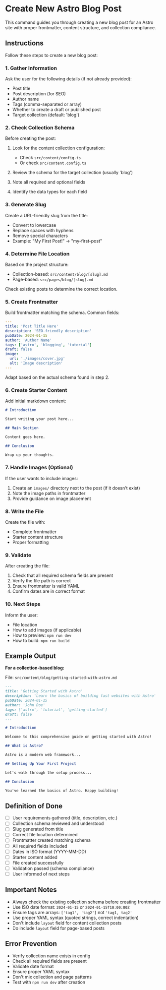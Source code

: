 # Create New Astro Blog Post

This command guides you through creating a new blog post for an Astro site with proper frontmatter, content structure, and collection compliance.

## Instructions

Follow these steps to create a new blog post:

### 1. Gather Information

Ask the user for the following details (if not already provided):
- Post title
- Post description (for SEO)
- Author name
- Tags (comma-separated or array)
- Whether to create a draft or published post
- Target collection (default: 'blog')

### 2. Check Collection Schema

Before creating the post:

1. Look for the content collection configuration:
   - Check `src/content/config.ts`
   - Or check `src/content.config.ts`

2. Review the schema for the target collection (usually 'blog')

3. Note all required and optional fields

4. Identify the data types for each field

### 3. Generate Slug

Create a URL-friendly slug from the title:
- Convert to lowercase
- Replace spaces with hyphens
- Remove special characters
- Example: "My First Post!" → "my-first-post"

### 4. Determine File Location

Based on the project structure:
- Collection-based: `src/content/blog/[slug].md`
- Page-based: `src/pages/blog/[slug].md`

Check existing posts to determine the correct location.

### 5. Create Frontmatter

Build frontmatter matching the schema. Common fields:

```yaml
---
title: 'Post Title Here'
description: 'SEO-friendly description'
pubDate: 2024-01-15
author: 'Author Name'
tags: ['astro', 'blogging', 'tutorial']
draft: false
image:
  url: './images/cover.jpg'
  alt: 'Image description'
---
```

Adapt based on the actual schema found in step 2.

### 6. Create Starter Content

Add initial markdown content:

```markdown
# Introduction

Start writing your post here...

## Main Section

Content goes here.

## Conclusion

Wrap up your thoughts.
```

### 7. Handle Images (Optional)

If the user wants to include images:

1. Create an `images/` directory next to the post (if it doesn't exist)
2. Note the image paths in frontmatter
3. Provide guidance on image placement

### 8. Write the File

Create the file with:
- Complete frontmatter
- Starter content structure
- Proper formatting

### 9. Validate

After creating the file:

1. Check that all required schema fields are present
2. Verify the file path is correct
3. Ensure frontmatter is valid YAML
4. Confirm dates are in correct format

### 10. Next Steps

Inform the user:
- File location
- How to add images (if applicable)
- How to preview: `npm run dev`
- How to build: `npm run build`

## Example Output

**For a collection-based blog:**

File: `src/content/blog/getting-started-with-astro.md`

```markdown
---
title: 'Getting Started with Astro'
description: 'Learn the basics of building fast websites with Astro'
pubDate: 2024-01-15
author: 'John Doe'
tags: ['astro', 'tutorial', 'getting-started']
draft: false
---

# Introduction

Welcome to this comprehensive guide on getting started with Astro!

## What is Astro?

Astro is a modern web framework...

## Setting Up Your First Project

Let's walk through the setup process...

## Conclusion

You've learned the basics of Astro. Happy building!
```

## Definition of Done

- [ ] User requirements gathered (title, description, etc.)
- [ ] Collection schema reviewed and understood
- [ ] Slug generated from title
- [ ] Correct file location determined
- [ ] Frontmatter created matching schema
- [ ] All required fields included
- [ ] Dates in ISO format (YYYY-MM-DD)
- [ ] Starter content added
- [ ] File created successfully
- [ ] Validation passed (schema compliance)
- [ ] User informed of next steps

## Important Notes

- Always check the existing collection schema before creating frontmatter
- Use ISO date format: `2024-01-15` or `2024-01-15T10:00:00Z`
- Ensure tags are arrays: `['tag1', 'tag2']` not `'tag1, tag2'`
- Use proper YAML syntax (quoted strings, correct indentation)
- Don't include `layout` field for content collection posts
- Do include `layout` field for page-based posts

## Error Prevention

- Verify collection name exists in config
- Check all required fields are present
- Validate date format
- Ensure proper YAML syntax
- Don't mix collection and page patterns
- Test with `npm run dev` after creation
